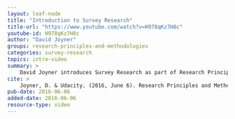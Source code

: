 ```yaml
---
layout: leaf-node
title: "Introduction to Survey Research"
title-url: "https://www.youtube.com/watch?v=H978qKz7H8c"
youtube-id: H978qKz7H8c
author: "David Joyner"
groups: research-principles-and-methodologies
categories: survey-research
topics: intro-video
summary: >
    David Joyner introduces Survey Research as part of Research Principles and Methodologies.
cite: >
    Joyner, D. & Udacity. (2016, June 6). Research Principles and Methodologies: Survey Research Introductory Video. Retrieved from https://www.youtube.com/watch?v=H978qKz7H8c
pub-date: 2016-06-06
added-date: 2016-06-06
resource-type: video
---
```

